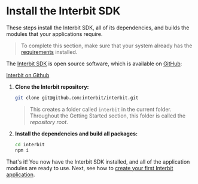 # Install the Interbit SDK

These steps install the Interbit SDK, all of its dependencies, and
builds the modules that your applications require.

> To complete this section, make sure that your system already has the
> [requirements](requirements.md) installed.

The [Interbit SDK](https://github.com/interbit/interbit) is open source
software, which is available on [GitHub](https://github.com/):

<div class="hidden-on-print padb">
  <p>
    <a class="download-btn" href="https://github.com/interbit/interbit" target="_blank">Interbit on Github</a>
  </p>
</div>

1.  **Clone the Interbit repository:**

    ```sh
    git clone git@github.com:interbit/interbit.git
    ```

    > This creates a folder called `interbit` in the current folder.
    > Throughout the Getting Started section, this folder is called the
    > _repository root_.

1.  **Install the dependencies and build all packages:**

    ```sh
    cd interbit
    npm i
    ```

That's it! You now have the Interbit SDK installed, and all of the
application modules are ready to use. Next, see how to [create your
first Interbit application](create.md).
